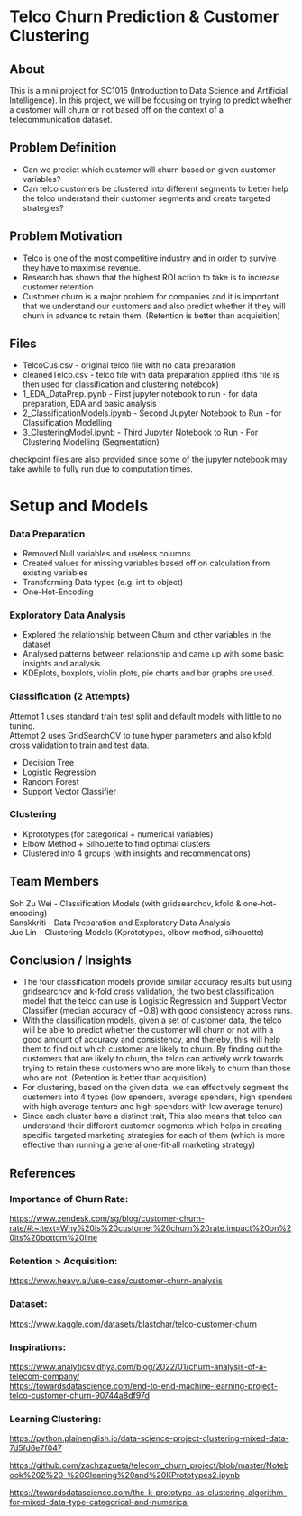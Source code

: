 # Telco Churn Prediction & Customer Clustering

## About
This is a mini project for SC1015 (Introduction to Data Science and Artificial Intelligence). In this project, we will be focusing on trying to predict whether a customer will churn or not based off on the context of a telecommunication dataset.

## Problem Definition
- Can we predict which customer will churn based on given customer variables?
- Can telco customers be clustered into different segments to better help the telco understand their customer segments and create targeted strategies?

## Problem Motivation
- Telco is one of the most competitive industry and in order to survive they have to maximise revenue.
- Research has shown that the highest ROI action to take is to increase customer retention
- Customer churn is a major problem for companies and it is important that we understand our customers and also predict whether if they will churn in advance to retain them. (Retention is better than acquisition)

## Files
- TelcoCus.csv - original telco file with no data preparation  
- cleanedTelco.csv - telco file with data preparation applied (this file is then used for classification and clustering notebook)
- 1_EDA_DataPrep.ipynb - First jupyter notebook to run - for data preparation, EDA and basic analysis
- 2_ClassificationModels.ipynb - Second Jupyter Notebook to Run - for Classification Modelling
- 3_ClusteringModel.ipynb - Third Jupyter Notebook to Run - For Clustering Modelling (Segmentation)

checkpoint files are also provided since some of the jupyter notebook may take awhile to fully run due to computation times.  


# Setup and Models
### Data Preparation
- Removed Null variables and useless columns.
- Created values for missing variables based off on calculation from existing variables
- Transforming Data types (e.g. int to object)
- One-Hot-Encoding

### Exploratory Data Analysis
- Explored the relationship between Churn and other variables in the dataset
- Analysed patterns between relationship and came up with some basic insights and analysis.
- KDEplots, boxplots, violin plots, pie charts and bar graphs are used.

### Classification (2 Attempts)
Attempt 1 uses standard train test split and default models with little to no tuning.  
Attempt 2 uses GridSearchCV to tune hyper parameters and also kfold cross validation to train and test data.
- Decision Tree
- Logistic Regression
- Random Forest
- Support Vector Classifier

### Clustering
- Kprototypes (for categorical + numerical variables)
- Elbow Method + Silhouette to find optimal clusters
- Clustered into 4 groups (with insights and recommendations)


## Team Members
Soh Zu Wei - Classification Models (with gridsearchcv, kfold & one-hot-encoding)  
Sanskkriti - Data Preparation and Exploratory Data Analysis  
Jue Lin - Clustering Models (Kprototypes, elbow method, silhouette)  

## Conclusion / Insights
- The four classification models provide similar accuracy results but using gridsearchcv and k-fold cross validation, the two best classification model that the telco can use is Logistic Regression and Support Vector Classifier (median accuracy of ~0.8) with good consistency across runs.
- With the classification models, given a set of customer data, the telco will be able to predict whether the customer will churn or not with a good amount of accuracy and consistency, and thereby, this will help them to find out which customer are likely to churn. By finding out the customers that are likely to churn, the telco can actively work towards trying to retain these customers who are more likely to churn than those who are not. (Retention is better than acquisition)
- For clustering, based on the given data, we can effectively segment the customers into 4 types (low spenders, average spenders, high spenders with high average tenture and high spenders with low average tenure)
- Since each cluster have a distinct trait, This also means that telco can understand their different customer segments which helps in creating specific targeted marketing strategies for each of them (which is more effective than running a general one-fit-all marketing strategy)

## References
### Importance of Churn Rate:  
https://www.zendesk.com/sg/blog/customer-churn-rate/#:~:text=Why%20is%20customer%20churn%20rate,impact%20on%20its%20bottom%20line  

### Retention > Acquisition:
https://www.heavy.ai/use-case/customer-churn-analysis

### Dataset:  
https://www.kaggle.com/datasets/blastchar/telco-customer-churn

### Inspirations:
https://www.analyticsvidhya.com/blog/2022/01/churn-analysis-of-a-telecom-company/  
https://towardsdatascience.com/end-to-end-machine-learning-project-telco-customer-churn-90744a8df97d  

### Learning Clustering:
https://python.plainenglish.io/data-science-project-clustering-mixed-data-7d5fd6e7f047

https://github.com/zachzazueta/telecom_churn_project/blob/master/Notebook%202%20-%20Cleaning%20and%20KPrototypes2.ipynb

https://towardsdatascience.com/the-k-prototype-as-clustering-algorithm-for-mixed-data-type-categorical-and-numerical








